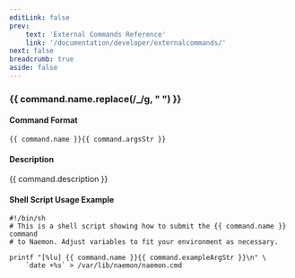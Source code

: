 ```yaml
---
editLink: false
prev:
    text: 'External Commands Reference'
    link: '/documentation/developer/externalcommands/'
next: false
breadcrumb: true
aside: false
---
```


<script setup>
const command = {"args":[{"name":"host_name","type":"host"},{"name":"status_code","type":"int"},{"name":"plugin_output","type":"str"}],"name":"PROCESS_HOST_CHECK_RESULT","description":"This is used to submit a passive check result for a particular host. The 'status_code' indicates the state of the host check and should be one of the following: 0=UP, 1=DOWN, 2=UNREACHABLE. The 'plugin_output' argument contains the text returned from the host check, along with optional performance data.","classes":["host"],"argsStr":";host_name;status_code;plugin_output","exampleArgStr":";host1;0;This is an example plugin output."};
</script>

<h3>{{ command.name.replace(/_/g, " ") }}</h3>

#### Command Format

`{{ command.name }}{{ command.argsStr }}`

#### Description

{{ command.description }}

#### Shell Script Usage Example

```sh-vue
#!/bin/sh
# This is a shell script showing how to submit the {{ command.name }} command
# to Naemon. Adjust variables to fit your environment as necessary.

printf "[%lu] {{ command.name }}{{ command.exampleArgStr }}\n" \
    `date +%s` > /var/lib/naemon/naemon.cmd
```

